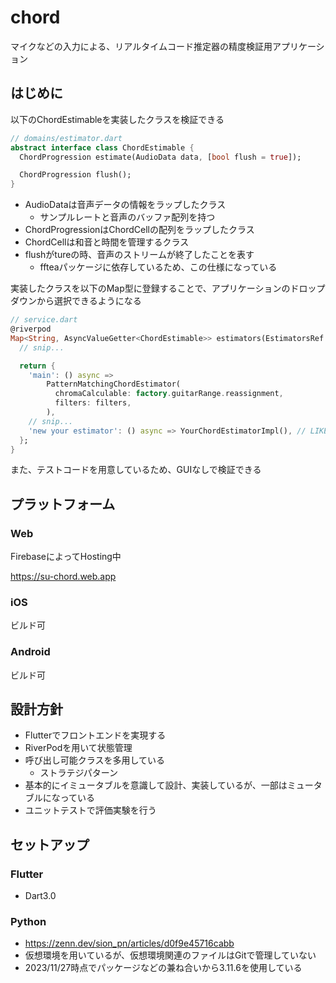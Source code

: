# chord

マイクなどの入力による、リアルタイムコード推定器の精度検証用アプリケーション

## はじめに

以下のChordEstimableを実装したクラスを検証できる

```dart
// domains/estimator.dart
abstract interface class ChordEstimable {
  ChordProgression estimate(AudioData data, [bool flush = true]);

  ChordProgression flush();
}
```

- AudioDataは音声データの情報をラップしたクラス
    - サンプルレートと音声のバッファ配列を持つ
- ChordProgressionはChordCellの配列をラップしたクラス
- ChordCellは和音と時間を管理するクラス
- flushがtureの時、音声のストリームが終了したことを表す
    - ffteaパッケージに依存しているため、この仕様になっている

実装したクラスを以下のMap型に登録することで、アプリケーションのドロップダウンから選択できるようになる

```dart
// service.dart
@riverpod
Map<String, AsyncValueGetter<ChordEstimable>> estimators(EstimatorsRef ref) {
  // snip...

  return {
    'main': () async =>
        PatternMatchingChordEstimator(
          chromaCalculable: factory.guitarRange.reassignment,
          filters: filters,
        ),
    // snip...
    'new your estimator': () async => YourChordEstimatorImpl(), // LIKE HERE
  };
}
```

また、テストコードを用意しているため、GUIなしで検証できる

## プラットフォーム

### Web

FirebaseによってHosting中

https://su-chord.web.app

### iOS

ビルド可

### Android

ビルド可

## 設計方針

- Flutterでフロントエンドを実現する
- RiverPodを用いて状態管理
- 呼び出し可能クラスを多用している
    - ストラテジパターン
- 基本的にイミュータブルを意識して設計、実装しているが、一部はミュータブルになっている
- ユニットテストで評価実験を行う

## セットアップ

### Flutter

- Dart3.0

### Python

- https://zenn.dev/sion_pn/articles/d0f9e45716cabb
- 仮想環境を用いているが、仮想環境関連のファイルはGitで管理していない
- 2023/11/27時点でパッケージなどの兼ね合いから3.11.6を使用している

